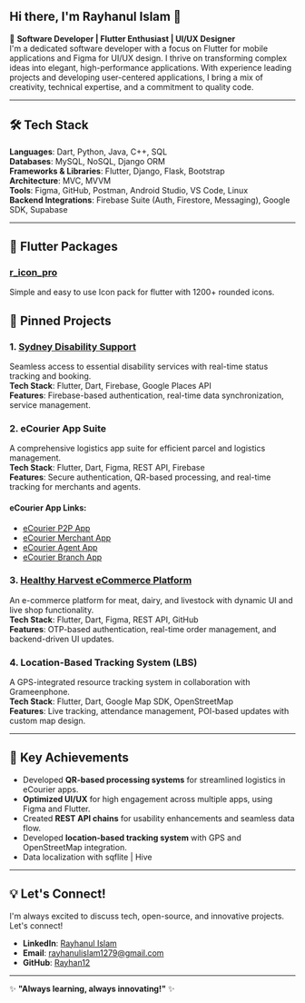 ## Hi there, I'm Rayhanul Islam 👋

🚀 **Software Developer | Flutter Enthusiast | UI/UX Designer**  
I'm a dedicated software developer with a focus on Flutter for mobile applications and Figma for UI/UX design. I thrive on transforming complex ideas into elegant, high-performance applications. With experience leading projects and developing user-centered applications, I bring a mix of creativity, technical expertise, and a commitment to quality code.

---

## 🛠️ **Tech Stack**

**Languages**: Dart, Python, Java, C++, SQL  
**Databases**: MySQL, NoSQL, Django ORM  
**Frameworks & Libraries**: Flutter, Django, Flask, Bootstrap  
**Architecture**: MVC, MVVM  
**Tools**: Figma, GitHub, Postman, Android Studio, VS Code, Linux  
**Backend Integrations**: Firebase Suite (Auth, Firestore, Messaging), Google SDK, Supabase  

---
## 📌 **Flutter Packages**
### [r_icon_pro](https://pub.dev/packages/r_icon_pro) 
Simple and easy to use Icon pack for flutter with 1200+ rounded icons. 

## 📌 **Pinned Projects**

### 1. [Sydney Disability Support](https://play.google.com/store/apps/details?id=com.cuebites.sds&pcampaignid=web_share)
Seamless access to essential disability services with real-time status tracking and booking.  
**Tech Stack**: Flutter, Dart, Firebase, Google Places API  
**Features**: Firebase-based authentication, real-time data synchronization, service management.  

### 2. eCourier App Suite
A comprehensive logistics app suite for efficient parcel and logistics management.  
**Tech Stack**: Flutter, Dart, Figma, REST API, Firebase  
**Features**: Secure authentication, QR-based processing, and real-time tracking for merchants and agents.
#### eCourier App Links:
- [eCourier P2P App](https://play.google.com/store/apps/details?id=com.ecourier.p2p&pcampaignid=web_share)
- [eCourier Merchant App](https://play.google.com/store/apps/details?id=com.ecourier.merchant&pcampaignid=web_share)
- [eCourier Agent App](https://play.google.com/store/apps/details?id=com.ecourier.agent&pcampaignid=web_share)
- [eCourier Branch App](https://play.google.com/store/apps/details?id=com.ecourier.branch&pcampaignid=web_share)

### 3. [Healthy Harvest eCommerce Platform](https://play.google.com/store/apps/details?id=com.techtrioz.farmapplication&pcampaignid=web_share)
An e-commerce platform for meat, dairy, and livestock with dynamic UI and live shop functionality.  
**Tech Stack**: Flutter, Dart, Figma, REST API, GitHub  
**Features**: OTP-based authentication, real-time order management, and backend-driven UI updates.

### 4. Location-Based Tracking System (LBS)
A GPS-integrated resource tracking system in collaboration with Grameenphone.  
**Tech Stack**: Flutter, Dart, Google Map SDK, OpenStreetMap  
**Features**: Live tracking, attendance management, POI-based updates with custom map design.

---

## 🎯 **Key Achievements**

- Developed **QR-based processing systems** for streamlined logistics in eCourier apps.
- **Optimized UI/UX** for high engagement across multiple apps, using Figma and Flutter.
- Created **REST API chains** for usability enhancements and seamless data flow.
- Developed **location-based tracking system** with GPS and OpenStreetMap integration.
- Data localization with sqflite | Hive

---

## 💡 **Let's Connect!**

I'm always excited to discuss tech, open-source, and innovative projects. Let's connect!

- **LinkedIn**: [Rayhanul Islam](http://www.linkedin.com/in/rayhanul-islam-234256205)
- **Email**: rayhanulislam1279@gmail.com
- **GitHub**: [Rayhan12](https://github.com/Rayhan12)

---

✨ **"Always learning, always innovating!"** ✨
